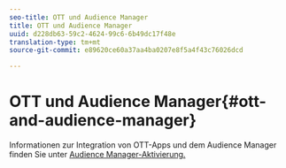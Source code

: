 ```yaml
---
seo-title: OTT und Audience Manager
title: OTT und Audience Manager
uuid: d228db63-59c2-4624-99c6-6b49dc17f48e
translation-type: tm+mt
source-git-commit: e89620ce60a37aa4ba0207e8f5a4f43c76026dcd

---
```



# OTT und Audience Manager{#ott-and-audience-manager}

Informationen zur Integration von OTT-Apps und dem Audience Manager finden Sie unter [Audience Manager-Aktivierung.](/help/intro-to-ava/am-enablement.md)
